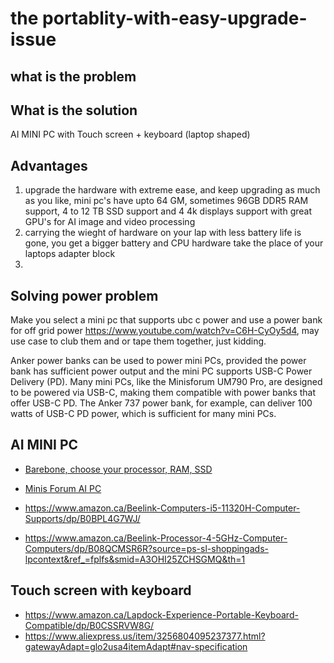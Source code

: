 # the portablity-with-easy-upgrade-issue

## what is the problem 


## What is the solution

 AI MINI PC with Touch screen + keyboard (laptop shaped)

## Advantages

1. upgrade the hardware with extreme ease, and keep upgrading as much as you like, mini pc's have upto 64 GM, sometimes 96GB DDR5 RAM support, 4 to 12 TB SSD support and 4 4k displays support with great GPU's for AI image and video processing
2. carrying the wieght of hardware on your lap with less battery life is gone, you get a bigger battery and CPU hardware take the place of your laptops adapter block
3. 

## Solving power problem 

Make you select a mini pc that supports ubc c power and use a power bank for off grid power https://www.youtube.com/watch?v=C6H-CyOy5d4, may use case to club them and or tape them together, just kidding.

Anker power banks can be used to power mini PCs, provided the power bank has sufficient power output and the mini PC supports USB-C Power Delivery (PD). Many mini PCs, like the Minisforum UM790 Pro, are designed to be powered via USB-C, making them compatible with power banks that offer USB-C PD. The Anker 737 power bank, for example, can deliver 100 watts of USB-C PD power, which is sufficient for many mini PCs. 


## AI MINI PC
- [Barebone, choose your processor, RAM, SSD](https://store.minisforum.com/en-ca/products/minisforum-ai-x1?variant=46484012761333&country=CA&currency=CAD&utm_medium=product_sync&utm_source=google&utm_content=sag_organic&utm_campaign=sag_organic&srsltid=AfmBOorBQvC1kklx2mVLR1WHbYoEZJ5itntOTQtba_u7zzPg1UHKdrCI0jU)
- [Minis Forum AI PC](https://store.minisforum.com/en-ca/products/minisforum-ai-x1?variant=46484012826869&country=CA&currency=CAD&utm_medium=product_sync&utm_source=google&utm_content=sag_organic&utm_campaign=sag_organic&srsltid=AfmBOorBQvC1kklx2mVLR1WHbYoEZJ5itntOTQtba_u7zzPg1UHKdrCI0jU)

- https://www.amazon.ca/Beelink-Computers-i5-11320H-Computer-Supports/dp/B0BPL4G7WJ/

- https://www.amazon.ca/Beelink-Processor-4-5GHz-Computer-Computers/dp/B08QCMSR6R?source=ps-sl-shoppingads-lpcontext&ref_=fplfs&smid=A3OHI25ZCHSGMQ&th=1

## Touch screen with keyboard

- https://www.amazon.ca/Lapdock-Experience-Portable-Keyboard-Compatible/dp/B0CSSRVW8G/
- https://www.aliexpress.us/item/3256804095237377.html?gatewayAdapt=glo2usa4itemAdapt#nav-specification
